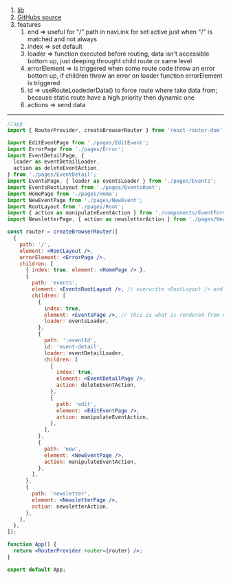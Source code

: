 1. [lib](https://reactrouter.com/en/main)
2. [GitHubs source](https://github.com/academind/react-complete-guide-code/tree/20-building-mpas-with-react-router-updated/code/32-finished/frontend/src)
3. features
	1. end => useful for "/" path in navLink for set active just when "/" is matched and not always
	2. index => set default
	3. loader => function executed before routing, data isn't accessible bottom up, just deeping throught child route or same level
	4. errorElement => is triggered when some route code throw an error bottom up, if children throw an error on loader function errorElement is triggered
	5. id => useRouteLoadederData() to force route where take data from; because static route have a high priority then dynamic one 
	6. actions => send data
---
```jsx
//app
import { RouterProvider, createBrowserRouter } from 'react-router-dom';

import EditEventPage from './pages/EditEvent';
import ErrorPage from './pages/Error';
import EventDetailPage, {
  loader as eventDetailLoader,
  action as deleteEventAction,
} from './pages/EventDetail';
import EventsPage, { loader as eventsLoader } from './pages/Events';
import EventsRootLayout from './pages/EventsRoot';
import HomePage from './pages/Home';
import NewEventPage from './pages/NewEvent';
import RootLayout from './pages/Root';
import { action as manipulateEventAction } from './components/EventForm';
import NewsletterPage, { action as newsletterAction } from './pages/Newsletter';

const router = createBrowserRouter([
  {
    path: '/',
    element: <RootLayout />,
    errorElement: <ErrorPage />,
    children: [
      { index: true, element: <HomePage /> },
      {
        path: 'events',
        element: <EventsRootLayout />, // overwrite <RootLayout /> and is shared to all children
        children: [
          {
            index: true,
            element: <EventsPage />, // this is what is rendered from outlet
            loader: eventsLoader,
          },
          {
            path: ':eventId',
            id: 'event-detail',
            loader: eventDetailLoader,
            children: [
              {
                index: true,
                element: <EventDetailPage />,
                action: deleteEventAction,
              },
              {
                path: 'edit',
                element: <EditEventPage />,
                action: manipulateEventAction,
              },
            ],
          },
          {
            path: 'new',
            element: <NewEventPage />,
            action: manipulateEventAction,
          },
        ],
      },
      {
        path: 'newsletter',
        element: <NewsletterPage />,
        action: newsletterAction,
      },
    ],
  },
]);

function App() {
  return <RouterProvider router={router} />;
}

export default App;
```
